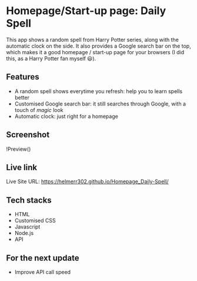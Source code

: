 # Homepage/Start-up page: Daily Spell

This app shows a random spell from Harry Potter series, along with the automatic clock on the side. It also provides a Google search bar on the top, which makes it a good homepage / start-up page for your browsers (I did this, as a Harry Potter fan myself :smiley:).

## Features

- A random spell shows everytime you refresh: help you to learn spells better
- Customised Google search bar: it still searches through Google, with a touch of _magic_ look
- Automatic clock: just right for a homepage

## Screenshot

!Preview()

## Live link

Live Site URL: https://helmerr302.github.io/Homepage_Daily-Spell/

## Tech stacks

- HTML
- Customised CSS
- Javascript
- Node.js
- API

## For the next update

- Improve API call speed
